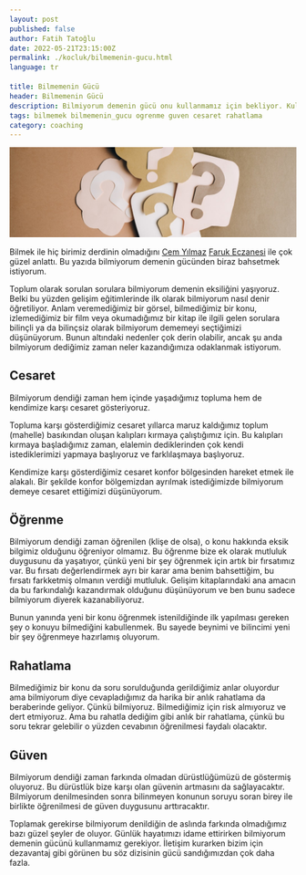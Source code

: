 ```yaml
---
layout: post
published: false
author: Fatih Tatoğlu
date: 2022-05-21T23:15:00Z
permalink: ./kocluk/bilmemenin-gucu.html
language: tr

title: Bilmemenin Gücü
header: Bilmemenin Gücü
description: Bilmiyorum demenin gücü onu kullanmamız için bekliyor. Kullanılırsa çok güzel şeyler olacak.
tags: bilmemek bilmemenin_gucu ogrenme guven cesaret rahatlama 
category: coaching
---
```


![Bilmemenin Gücü](../../image/soru_isareti.jpg "Olya Kobruseva - [Pexels](https://www.pexels.com/tr-tr/fotograf/beyaz-ve-kahverengi-harf-b-duvar-dekoru-5428829/)")

Bilmek ile hiç birimiz derdinin olmadığını [Cem Yılmaz](https://twitter.com/CMYLMZ "Cem Yılmaz (@CMYLMZ) / Twitter") [Faruk Eczanesi](https://www.youtube.com/watch?v=Ef53-pi66QY) ile çok güzel anlattı. Bu yazıda bilmiyorum demenin gücünden biraz bahsetmek istiyorum.

Toplum olarak sorulan sorulara bilmiyorum demenin eksiliğini yaşıyoruz. Belki bu yüzden gelişim eğitimlerinde ilk olarak bilmiyorum nasıl denir öğretiliyor. Anlam veremediğimiz bir görsel, bilmediğimiz bir konu, izlemediğimiz bir film veya okumadığımız bir kitap ile ilgili gelen sorulara bilinçli ya da bilinçsiz olarak bilmiyorum dememeyi seçtiğimizi düşünüyorum. Bunun altındaki nedenler çok derin olabilir, ancak şu anda bilmiyorum dediğimiz zaman neler kazandığımıza odaklanmak istiyorum.

## Cesaret

Bilmiyorum dendiği zaman hem içinde yaşadığımız topluma hem de kendimize karşı cesaret gösteriyoruz.

Topluma karşı gösterdiğimiz cesaret yıllarca maruz kaldığımız toplum (mahelle) basıkından oluşan kalıpları kırmaya çalıştığımız için. Bu kalıpları kırmaya başladığımız zaman, elalemin dediklerinden çok kendi istediklerimizi yapmaya başlıyoruz ve farklılaşmaya başlıyoruz.

Kendimize karşı gösterdiğimiz cesaret konfor bölgesinden hareket etmek ile alakalı. Bir şekilde konfor bölgemizdan ayrılmak istediğimizde bilmiyorum demeye cesaret ettiğimizi düşünüyorum.

## Öğrenme

Bilmiyorum dendiği zaman öğrenilen (klişe de olsa), o konu hakkında eksik bilgimiz olduğunu öğreniyor olmamız. Bu öğrenme bize ek olarak mutluluk duygusunu da yaşatıyor, çünkü yeni bir şey öğrenmek için artık bir fırsatımız var. Bu fırsatı değerlendirmek ayrı bir karar ama benim bahsettiğim, bu fırsatı farkketmiş olmanın verdiği mutluluk. Gelişim kitaplarındaki ana amacın da bu farkındalığı kazandırmak olduğunu düşünüyorum ve ben bunu sadece bilmiyorum diyerek kazanabiliyoruz.

Bunun yanında yeni bir konu öğrenmek istenildiğinde ilk yapılması gereken şey o konuyu bilmediğini kabullenmek. Bu sayede beynimi ve bilincimi yeni bir şey öğrenmeye hazırlamış oluyorum.

## Rahatlama

Bilmediğimiz bir konu da soru sorulduğunda gerildiğimiz anlar oluyordur ama bilmiyorum diye cevapladığımız da harika bir anlık rahatlama da beraberinde geliyor. Çünkü bilmiyoruz. Bilmediğimiz için risk almıyoruz ve dert etmiyoruz. Ama bu rahatla dediğim gibi anlık bir rahatlama, çünkü bu soru tekrar gelebilir o yüzden cevabının öğrenilmesi faydalı olacaktır.

## Güven

Bilmiyorum dendiği zaman farkında olmadan dürüstlüğümüzü de göstermiş oluyoruz. Bu dürüstlük bize karşı olan güvenin artmasını da sağlayacaktır. Bilmiyorum denilmesinden sonra bilinmeyen konunun soruyu soran birey ile birlikte öğrenilmesi de güven duygusunu arttıracaktır.

Toplamak gerekirse bilmiyorum denildiğin de aslında farkında olmadığımız bazı güzel şeyler de oluyor. Günlük hayatımızı idame ettirirken bilmiyorum demenin gücünü kullanmamız gerekiyor. İletişim kurarken bizim için dezavantaj gibi görünen bu söz dizisinin gücü sandığımızdan çok daha fazla.
